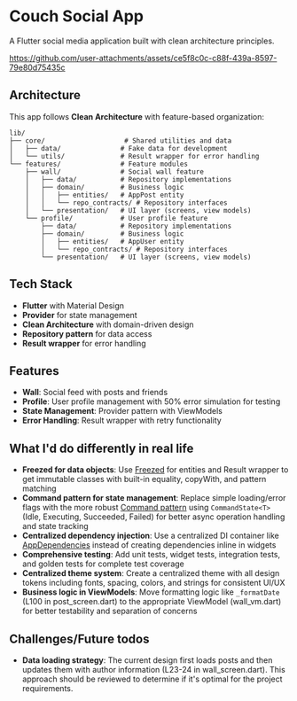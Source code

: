 # Couch Social App

A Flutter social media application built with clean architecture principles.



https://github.com/user-attachments/assets/ce5f8c0c-c88f-439a-8597-79e80d75435c



## Architecture

This app follows **Clean Architecture** with feature-based organization:

```
lib/
├── core/                    # Shared utilities and data
│   ├── data/               # Fake data for development
│   └── utils/              # Result wrapper for error handling
└── features/               # Feature modules
    ├── wall/               # Social wall feature
    │   ├── data/           # Repository implementations
    │   ├── domain/         # Business logic
    │   │   ├── entities/   # AppPost entity
    │   │   └── repo_contracts/ # Repository interfaces
    │   └── presentation/   # UI layer (screens, view models)
    └── profile/            # User profile feature
        ├── data/           # Repository implementations  
        ├── domain/         # Business logic
        │   ├── entities/   # AppUser entity
        │   └── repo_contracts/ # Repository interfaces
        └── presentation/   # UI layer (screens, view models)
```

## Tech Stack

- **Flutter** with Material Design
- **Provider** for state management
- **Clean Architecture** with domain-driven design
- **Repository pattern** for data access
- **Result wrapper** for error handling

## Features

- **Wall**: Social feed with posts and friends
- **Profile**: User profile management with 50% error simulation for testing
- **State Management**: Provider pattern with ViewModels
- **Error Handling**: Result wrapper with retry functionality

## What I'd do differently in real life

- **Freezed for data objects**: Use [Freezed](https://pub.dev/packages/freezed) for entities and Result wrapper to get immutable classes with built-in equality, copyWith, and pattern matching
- **Command pattern for state management**: Replace simple loading/error flags with the more robust [Command pattern](https://github.com/tomasbaran/flutter-dark-mode-clean-architecture) using `CommandState<T>` (Idle, Executing, Succeeded, Failed) for better async operation handling and state tracking
- **Centralized dependency injection**: Use a centralized DI container like [AppDependencies](https://github.com/tomasbaran/flutter-dark-mode-clean-architecture/blob/main/lib/core/app_dependencies.dart) instead of creating dependencies inline in widgets
- **Comprehensive testing**: Add unit tests, widget tests, integration tests, and golden tests for complete test coverage
- **Centralized theme system**: Create a centralized theme with all design tokens including fonts, spacing, colors, and strings for consistent UI/UX
- **Business logic in ViewModels**: Move formatting logic like `_formatDate` (L100 in post_screen.dart) to the appropriate ViewModel (wall_vm.dart) for better testability and separation of concerns

## Challenges/Future todos

- **Data loading strategy**: The current design first loads posts and then updates them with author information (L23-24 in wall_screen.dart). This approach should be reviewed to determine if it's optimal for the project requirements.
